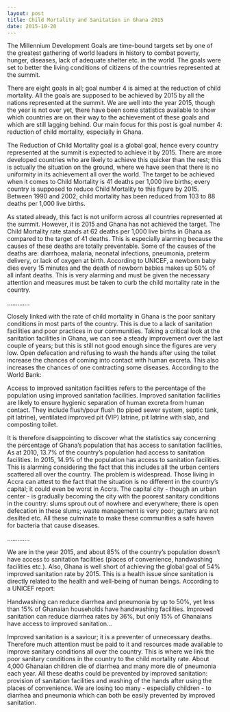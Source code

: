 ```yaml
---
layout: post
title: Child Mortality and Sanitation in Ghana 2015
date: 2015-10-20
---
```


The Millennium Development Goals are time-bound targets set by one of the greatest gathering of world leaders in history to combat poverty, hunger, diseases, lack of adequate shelter etc. in the world. The goals were set to better the living conditions of citizens of the countries represented at the summit.

There are eight goals in all; goal number 4 is aimed at the reduction of child mortality. All the goals are supposed to be achieved by 2015 by all the nations represented at the summit. We are well into the year 2015, though the year is not over yet, there have been some statistics available to show which countries are on their way to the achievement of these goals and which are still lagging behind. Our main focus for this post is goal number 4: reduction of child mortality, especially in Ghana. 

The Reduction of Child Mortality goal is a global goal, hence every country represented at the summit is expected to achieve it by 2015. There are more developed countries who are likely to achieve this quicker than the rest; this is actually the situation on the ground, where we have seen that there is no uniformity in its achievement all over the world. The target to be achieved when it comes to Child Mortality is 41 deaths per 1,000 live births; every country is supposed to reduce Child Mortality to this figure by 2015. Between 1990 and 2002, child mortality has been reduced from 103 to 88 deaths per 1,000 live births. 

As stated already, this fact is not uniform across all countries represented at the summit. However, it is 2015 and Ghana has not achieved the target. The Child Mortality rate stands at 62 deaths per 1,000 live births in Ghana as compared to the target of 41 deaths. This is especially alarming because the causes of these deaths are totally preventable. Some of the causes of the deaths are: diarrhoea, malaria, neonatal infections, pneumonia, preterm delivery, or lack of oxygen at birth. According to UNICEF, a newborn baby dies every 15 minutes and the death of newborn babies makes up 50% of all infant deaths. This is very alarming and must be given the necessary attention and measures must be taken to curb the child mortality rate in the country. 

………….

Closely linked with the rate of child mortality in Ghana is the poor sanitary conditions in most parts of the country. This is due to a lack of sanitation facilities and poor practices in our communities. Taking a critical look at the sanitation facilities in Ghana, we can see a steady improvement over the last couple of years; but this is still not good enough since the figures are very low. Open defecation and refusing to wash the hands after using the toilet increase the chances of coming into contact with human excreta. This also increases the chances of one contracting some diseases. According to the World Bank:

Access to improved sanitation facilities refers to the percentage of the population using improved sanitation facilities. Improved sanitation facilities are likely to ensure hygienic separation of human excreta from human contact. They include flush/pour flush (to piped sewer system, septic tank, pit latrine), ventilated improved pit (VIP) latrine, pit latrine with slab, and composting toilet.

It is therefore disappointing to discover what the statistics say concerning the percentage of Ghana’s population that has access to sanitation facilities. As at 2010, 13.7% of the country’s population had access to sanitation facilities. In 2015, 14.9% of the population has access to sanitation facilities. This is alarming considering the fact that this includes all the urban centers scattered all over the country. The problem is widespread. Those living in Accra can attest to the fact that the situation is no different in the country’s capital; it could even be worst in Accra. The capital city - though an urban center - is gradually becoming the city with the poorest sanitary conditions in the country: slums sprout out of nowhere and everywhere; there is open defecation in these slums; waste management is very poor; gutters are not desilted etc. All these culminate to make these communities a safe haven for bacteria that cause diseases. 


………….



We are in the year 2015, and about 85% of the country’s population doesn’t have access to sanitation facilities (places of convenience, handwashing facilities etc.). Also, Ghana is well short of achieving the global goal of 54% improved sanitation rate by 2015. This is a health issue since sanitation is directly related to the health and well-being of human beings. According to a UNICEF report: 

Handwashing can reduce diarrhea and pneumonia by up to 50%, yet less than 15% of Ghanaian households have handwashing facilities. Improved sanitation can reduce diarrhea rates by 36%, but only 15% of Ghanaians have access to improved sanitation…

Improved sanitation is a saviour; it is a preventer of unnecessary deaths. Therefore much attention must be paid to it and resources made available to improve sanitary conditions all over the country. This is where we link the poor sanitary conditions in the country to the child mortality rate. About 4,000 Ghanaian children die of diarrhea and many more die of pneumonia each year. All these deaths could be prevented by improved sanitation: provision of sanitation facilities and washing of the hands after using the places of convenience. We are losing too many - especially children -  to diarrhea and pneumonia which can both be easily prevented by improved sanitation. 